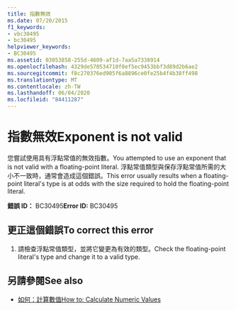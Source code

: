 ```yaml
---
title: 指數無效
ms.date: 07/20/2015
f1_keywords:
- vbc30495
- bc30495
helpviewer_keywords:
- BC30495
ms.assetid: 03053858-255d-4609-af1d-7aa5a7338914
ms.openlocfilehash: 4329de570534710f0ef5ec9453bbf3d89d2b6ae2
ms.sourcegitcommit: f8c270376ed905f6a8896ce0fe25b4f4b38ff498
ms.translationtype: MT
ms.contentlocale: zh-TW
ms.lasthandoff: 06/04/2020
ms.locfileid: "84411287"
---
```

# <a name="exponent-is-not-valid"></a><span data-ttu-id="bf946-102">指數無效</span><span class="sxs-lookup"><span data-stu-id="bf946-102">Exponent is not valid</span></span>
<span data-ttu-id="bf946-103">您嘗試使用具有浮點常值的無效指數。</span><span class="sxs-lookup"><span data-stu-id="bf946-103">You attempted to use an exponent that is not valid with a floating-point literal.</span></span> <span data-ttu-id="bf946-104">浮點常值類型與保存浮點常值所需的大小不一致時，通常會造成這個錯誤。</span><span class="sxs-lookup"><span data-stu-id="bf946-104">This error usually results when a floating-point literal's type is at odds with the size required to hold the floating-point literal.</span></span>  
  
 <span data-ttu-id="bf946-105">**錯誤 ID：** BC30495</span><span class="sxs-lookup"><span data-stu-id="bf946-105">**Error ID:** BC30495</span></span>  
  
## <a name="to-correct-this-error"></a><span data-ttu-id="bf946-106">更正這個錯誤</span><span class="sxs-lookup"><span data-stu-id="bf946-106">To correct this error</span></span>  
  
1. <span data-ttu-id="bf946-107">請檢查浮點常值類型，並將它變更為有效的類型。</span><span class="sxs-lookup"><span data-stu-id="bf946-107">Check the floating-point literal's type and change it to a valid type.</span></span>  
  
## <a name="see-also"></a><span data-ttu-id="bf946-108">另請參閱</span><span class="sxs-lookup"><span data-stu-id="bf946-108">See also</span></span>

- [<span data-ttu-id="bf946-109">如何：計算數值</span><span class="sxs-lookup"><span data-stu-id="bf946-109">How to: Calculate Numeric Values</span></span>](../programming-guide/language-features/operators-and-expressions/how-to-calculate-numeric-values.md)
